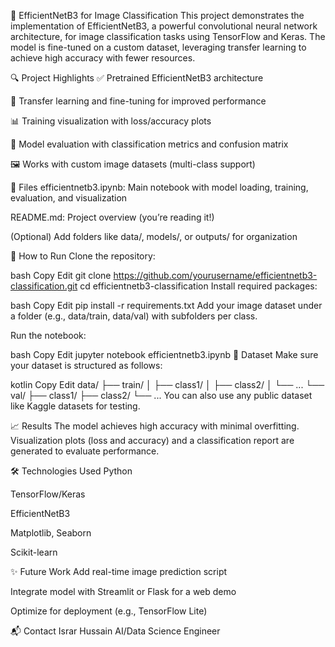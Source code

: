 📘 EfficientNetB3 for Image Classification
This project demonstrates the implementation of EfficientNetB3, a powerful convolutional neural network architecture, for image classification tasks using TensorFlow and Keras. The model is fine-tuned on a custom dataset, leveraging transfer learning to achieve high accuracy with fewer resources.

🔍 Project Highlights
✅ Pretrained EfficientNetB3 architecture

🔄 Transfer learning and fine-tuning for improved performance

📊 Training visualization with loss/accuracy plots

🧠 Model evaluation with classification metrics and confusion matrix

🖼️ Works with custom image datasets (multi-class support)

📁 Files
efficientnetb3.ipynb: Main notebook with model loading, training, evaluation, and visualization

README.md: Project overview (you’re reading it!)

(Optional) Add folders like data/, models/, or outputs/ for organization

🚀 How to Run
Clone the repository:

bash
Copy
Edit
git clone https://github.com/yourusername/efficientnetb3-classification.git
cd efficientnetb3-classification
Install required packages:

bash
Copy
Edit
pip install -r requirements.txt
Add your image dataset under a folder (e.g., data/train, data/val) with subfolders per class.

Run the notebook:

bash
Copy
Edit
jupyter notebook efficientnetb3.ipynb
🧪 Dataset
Make sure your dataset is structured as follows:

kotlin
Copy
Edit
data/
├── train/
│   ├── class1/
│   ├── class2/
│   └── ...
└── val/
    ├── class1/
    ├── class2/
    └── ...
You can also use any public dataset like Kaggle datasets for testing.

📈 Results
The model achieves high accuracy with minimal overfitting. Visualization plots (loss and accuracy) and a classification report are generated to evaluate performance.

🛠️ Technologies Used
Python

TensorFlow/Keras

EfficientNetB3

Matplotlib, Seaborn

Scikit-learn

✨ Future Work
Add real-time image prediction script

Integrate model with Streamlit or Flask for a web demo

Optimize for deployment (e.g., TensorFlow Lite)

📬 Contact
Israr Hussain
AI/Data Science Engineer
